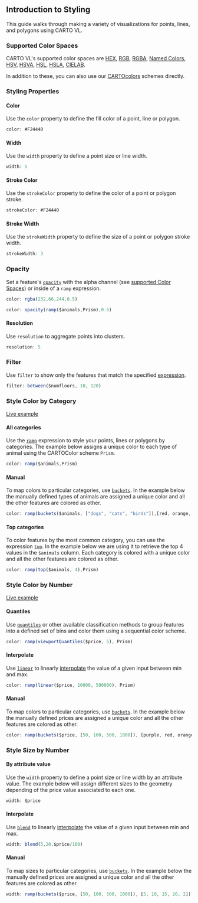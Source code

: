 ## Introduction to Styling

This guide walks through making a variety of visualizations for points, lines, and polygons using CARTO VL.

### Supported Color Spaces

CARTO VL's supported color spaces are [HEX](https://carto.com/developers/carto-vl/reference/#cartoexpressionshex), [RGB](https://carto.com/developers/carto-vl/reference/#cartoexpressionsrgb), [RGBA](https://carto.com/developers/carto-vl/reference/#cartoexpressionsrgba), [Named Colors](https://carto.com/developers/carto-vl/reference/#cartoexpressionsnamedcolor), [HSV](https://carto.com/developers/carto-vl/reference/#cartoexpressionshsv), [HSVA](https://carto.com/developers/carto-vl/reference/#cartoexpressionshsva), [HSL](https://carto.com/developers/carto-vl/reference/#cartoexpressionshsl), [HSLA](https://carto.com/developers/carto-vl/reference/#cartoexpressionshsla), [CIELAB](https://carto.com/developers/carto-vl/reference/#cartoexpressionscielab).

In addition to these, you can also use our [CARTOcolors](https://carto.com/carto-colors/) schemes directly.

### Styling Properties

#### Color
Use the `color` property to define the fill color of a point, line or polygon.

```js
color: #F24440
```

#### Width
Use the `width` property to define a point size or line width.

```js
width: 5
```

#### Stroke Color
Use the `strokeColor` property to define the color of a point or polygon stroke.

```js
strokeColor: #F24440
```

#### Stroke Width
Use the `strokeWidth` property to define the size of a point or polygon stroke width.

```js
strokeWidth: 3
```

### Opacity

Set a feature's [`opacity`](https://carto.com/developers/carto-vl/reference/#cartoexpressionsopacity) with the alpha channel (see [supported Color Spaces](https://carto.com/developers/carto-vl/guides/introduction-to-styling/#supported-color-spaces)) or inside of a `ramp` expression.

```js
color: rgba(232,66,244,0.5)
```
```js
color: opacity(ramp($animals,Prism),0.5)
```

#### Resolution
Use `resolution` to aggregate points into clusters.

```js
resolution: 5
```

### Filter
Use `filter` to show only the features that match the specified [expression](https://carto.com/developers/carto-vl/guides/introduction-to-expressions/).

```js
filter: between($numfloors, 10, 120)
```

### Style Color by Category

[Live example](https://carto.com/developers/carto-vl/examples/#example-style-by-category)

#### All categories
Use the [`ramp`](https://carto.com/developers/carto-vl/reference/#cartoexpressionsramp) expression to style your points, lines or polygons by categories. The example below assigns a unique color to each type of animal using the CARTOColor scheme `Prism`.

```js
color: ramp($animals,Prism)
```

#### Manual
To map colors to particular categories, use [`buckets`](https://carto.com/developers/carto-vl/reference/#cartoexpressionsbuckets). In the example below the manually defined types of animals are assigned a unique color and all the other features are colored as other.

```js
color: ramp(buckets($animals, ["dogs", "cats", "birds"]),[red, orange, blue, grey])
```

#### Top categories
To color features by the most common category, you can use the expression [`top`](https://carto.com/developers/carto-vl/reference/#cartoexpressionstop). In the example below we are using it to retrieve the top 4 values in the `$animals` column. Each category is colored with a unique color and all the other features are colored as other.

```js
color: ramp(top($animals, 4),Prism)
```

### Style Color by Number

[Live example](https://carto.com/developers/carto-vl/examples/#example-style-by-number)

#### Quantiles
Use [`quantiles`](https://carto.com/developers/carto-vl/reference/#cartoexpressionsquantiles) or other available classification methods to group features into a defined set of bins and color them using a sequential color scheme.

```js
color: ramp(viewportQuantiles($price, 5), Prism)
```

#### Interpolate
Use [`linear`](https://carto.com/developers/carto-vl/reference/#cartoexpressionslinear) to linearly [interpolate](https://carto.com/developers/carto-vl/guides/introduction-to-interpolation/) the value of a given input between min and max.

```js
color: ramp(linear($price, 10000, 500000), Prism)
```

#### Manual
To map colors to particular categories, use [`buckets`](https://carto.com/developers/carto-vl/reference/#cartoexpressionsbuckets). In the example below the manually defined prices are assigned a unique color and all the other features are colored as other.

```js
color: ramp(buckets($price, [50, 100, 500, 1000]), [purple, red, orange, yellow, grey])
```

### Style Size by Number

#### By attribute value
Use the `width` property to define a point size or line width by an attribute value. The example below will assign different sizes to the geometry depending of the price value associated to each one.

```js
width: $price
```

#### Interpolate
Use [`blend`](https://carto.com/developers/carto-vl/reference/#cartoexpressionsblend) to linearly [interpolate](https://carto.com/developers/carto-vl/guides/introduction-to-interpolation/) the value of a given input between min and max.

```js
width: blend(5,20,$price/100)
```

#### Manual
To map sizes to particular categories, use [`buckets`](https://carto.com/developers/carto-vl/reference/#cartoexpressionsbuckets). In the example below the manually defined prices are assigned a unique color and all the other features are colored as other.

```js
width: ramp(buckets($price, [50, 100, 500, 1000]), [5, 10, 15, 20, 2])
```
